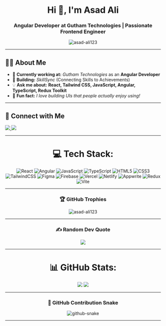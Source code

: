 <h1 align="center">Hi 👋, I'm Asad Ali</h1>
<h3 align="center">Angular Developer at Gutham Technologies | Passionate Frontend Engineer</h3>

<p align="center">
  <img src="https://komarev.com/ghpvc/?username=asad-ali123&label=Profile%20views&color=0e75b6&style=flat" alt="asad-ali123" />
</p>

---

## 👨‍💻 **About Me**
- 🚀 **Currently working at:** *Gutham Technologies* as an **Angular Developer**  
- 🎯 **Building:** *SkillSync* (Connecting Skills to Achievements)  
- 💡 **Ask me about:** **React, Tailwind CSS, JavaScript, Angular, TypeScript, Redux Toolkit**  
- 🎨 **Fun fact:** *I love building UIs that people actually enjoy using!*  

---

## 📩 **Connect with Me**
<p>
  <a href="https://www.linkedin.com/in/asad-ali-a92431259/" target="_blank">
    <img src="https://img.shields.io/badge/LinkedIn-%230077B5.svg?style=for-the-badge&logo=linkedin&logoColor=white" />
  </a>
  <a href="asadcoder0@gmail.com"  target="_blank" >
    <img src="https://img.shields.io/badge/Gmail-D14836?style=for-the-badge&logo=gmail&logoColor=white" />
  </a>
</p>

---

<div align="center">

# 💻 Tech Stack:
<!-- Badges section -->
![React](https://img.shields.io/badge/react-%2320232a.svg?style=for-the-badge&logo=react&logoColor=%2361DAFB) ![Angular](https://img.shields.io/badge/angular-%23DD0031.svg?style=for-the-badge&logo=angular&logoColor=white) ![JavaScript](https://img.shields.io/badge/javascript-%23323330.svg?style=for-the-badge&logo=javascript&logoColor=%23F7DF1E) ![TypeScript](https://img.shields.io/badge/typescript-%23007ACC.svg?style=for-the-badge&logo=typescript&logoColor=white) ![HTML5](https://img.shields.io/badge/html5-%23E34F26.svg?style=for-the-badge&logo=html5&logoColor=white) ![CSS3](https://img.shields.io/badge/css3-%231572B6.svg?style=for-the-badge&logo=css3&logoColor=white) ![TailwindCSS](https://img.shields.io/badge/tailwindcss-%2338B2AC.svg?style=for-the-badge&logo=tailwind-css&logoColor=white) ![Figma](https://img.shields.io/badge/figma-%23F24E1E.svg?style=for-the-badge&logo=figma&logoColor=white) ![Firebase](https://img.shields.io/badge/Firebase-039BE5?style=for-the-badge&logo=Firebase&logoColor=white) ![Vercel](https://img.shields.io/badge/vercel-%23000000.svg?style=for-the-badge&logo=vercel&logoColor=white) ![Netlify](https://img.shields.io/badge/netlify-%23000000.svg?style=for-the-badge&logo=netlify&logoColor=#00C7B7) ![Appwrite](https://img.shields.io/badge/appwrite-%23F02E65.svg?style=for-the-badge&logo=appwrite&logoColor=white) ![Redux](https://img.shields.io/badge/redux-%23593d88.svg?style=for-the-badge&logo=redux&logoColor=white) ![Vite](https://img.shields.io/badge/vite-%23646CFF.svg?style=for-the-badge&logo=vite&logoColor=white)  

---
### 🏆 GitHub Trophies

<img src="https://github-profile-trophy.vercel.app/?username=asad-ali123&theme=radical&no-frame=true&row=1&column=6" alt="asad-ali123" />

---

### ✍️ Random Dev Quote

<img src="https://quotes-github-readme.vercel.app/api?type=horizontal&theme=tokyonight" />

---

# 📊 GitHub Stats:
![](https://github-readme-stats.vercel.app/api?username=asad-ali123&theme=dark&hide_border=false&include_all_commits=true&count_private=true)
![](https://nirzak-streak-stats.vercel.app/?user=asad-ali123&theme=dark&hide_border=false)

---

### 🐍 GitHub Contribution Snake

<picture>
  <source media="(prefers-color-scheme: dark)" srcset="https://raw.githubusercontent.com/tobiasmeyhoefer/tobiasmeyhoefer/output/github-snake-dark.svg" />
  <source media="(prefers-color-scheme: light)" srcset="https://raw.githubusercontent.com/tobiasmeyhoefer/tobiasmeyhoefer/output/github-snake.svg" />
  <img alt="github-snake" src="https://raw.githubusercontent.com/tobiasmeyhoefer/tobiasmeyhoefer/output/github-snake.svg" />
</picture>

---

</div>

